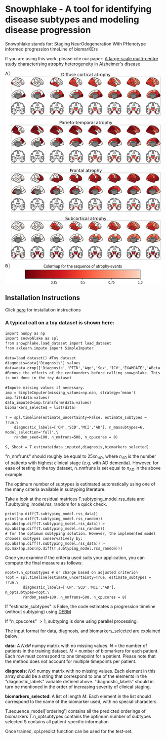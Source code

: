 # Snowphlake - A tool for identifying disease subtypes and modeling disease progression
Snowphlake stands for: Staging NeurOdegeneration With PHenotype informed progression timeLine of biomarKErs

If you are using this work, please cite our paper: [A large-scale multi-centre study characterising atrophy heterogeneity in Alzheimer's disease](https://doi.org/10.1016/j.neuroimage.2025.121381)

![Subtypes in AD](./img.jpg)

## Installation Instructions

Click [here](./installation_instructions.md) for installation instructions

### A typical call on a toy dataset is shown here:
```
import numpy as np
import snowphlake as spl
from snowphlake.load_dataset import load_dataset
from sklearn.impute import SimpleImputer

data=load_dataset() #Toy dataset
diagnosis=data['Diagnosis'].values
data=data.drop(['Diagnosis','PTID','Age','Sex','ICV','EXAMDATE','ABeta'],axis=1,errors='ignore')
#Remove the effects of the confounders before calling snowphlake. This is not done in the toy dataset

#Impute missing values if necessary.
imp = SimpleImputer(missing_values=np.nan, strategy='mean')
imp.fit(data.values)
data_imputed=imp.transform(data.values)
biomarkers_selected = list(data)

T = spl.timeline(estimate_uncertainty=False, estimate_subtypes = True,\
    diagnostic_labels=['CN','SCD','MCI','AD'], n_maxsubtypes=6, model_selection='full',\
    random_seed=100, n_nmfruns=500, n_cpucores = 8)

S, Sboot = T.estimate(data_imputed,diagnosis,biomarkers_selected)
```
"n_nmfruns" should roughly be equal to $25 x n_{AD}$, where $n_{AD}$ is the number of patients with highest clinical stage (e.g. with AD dementia). However, for ease of testing in the toy dataset, n_nmfruns is set equal to $n_{AD}$ in the above example.

The optimum number of subtypes is estimated automatically using one of the many criteria available in subtyping literature. 

Take a look at the residual matrices T.subtyping_model.rss_data and T.subtyping_model.rss_random for a quick check.
```
print(np.diff(T.subtyping_model.rss_data))
print(np.diff(T.subtyping_model.rss_random))
np.abs(np.diff(T.subtyping_model.rss_data)) > np.abs(np.diff(T.subtyping_model.rss_random)) 
# for the optimum subtyping solution. However, the implemented model chooses subtypes conservatively by:
np.abs(np.diff(T.subtyping_model.rss_data)) > np.max(np.abs(np.diff(T.subtyping_model.rss_random)))
```

Once you examine if the criteria used suits your application, you can compute the final measure as follows:
```
nopt=T.n_optsubtypes # or change based on adjusted criterion
Topt = spl.timeline(estimate_uncertainty=True, estimate_subtypes = True,\ 
        diagnostic_labels=['CN','SCD','MCI','AD'], n_optsubtypes=nopt,\
        random_seed=100, n_nmfruns=500, n_cpucores = 8)
```

If "estimate_subtypes" is False, the code estimates a progression timeline (without subtyping) using [DEBM](https://doi.org/10.1016/j.neuroimage.2018.11.024)

If "n_cpucores" $>1$, subtyping is done using parallel processing.

The input format for data, diagnosis, and biomarkers_selected are explained below:

**data**: A $N x M$ numpy matrix with no missing values. $N$ = the number of patients in the training dataset. $M$ = number of biomarkers for each patient. Each row must correspond to one timepoint for a patient. Please note that the method does not account for multiple timepoints per patient.

**diagnosis**: $N x 1$ numpy matrix with no missing values. Each element in this array should be a string that correspond to one of the elements in the "diagnostic\_labels" variable defined above. "diagnostic\_labels" should in turn be mentioned in the order of increasing severity of clinical staging.

**biomarkers\_selected**: A list of length $M$. Each element in the list should correspond to the name of the biomarker used, with no special characters.

T.sequence_model['ordering'] contains all the predicted orderings of biomarkers
T.n_optsubtypes contains the optimum number of subtypes selected
S contains all patient-specific information

Once trained, spl.predict function can be used for the test-set.

